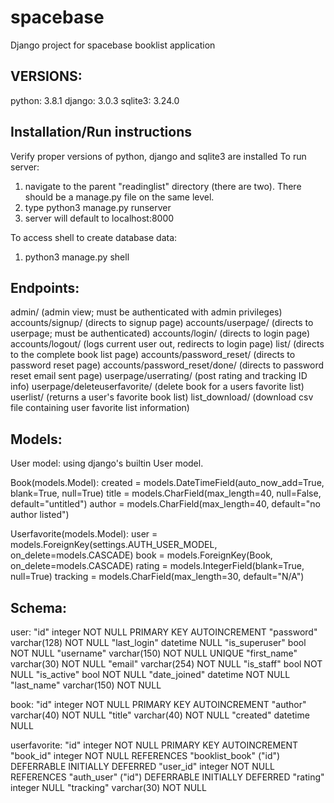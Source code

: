 # spacebase

Django project for spacebase booklist application


## VERSIONS:

  python: 3.8.1
  django: 3.0.3
  sqlite3: 3.24.0
  

## Installation/Run instructions

  Verify proper versions of python, django and sqlite3 are installed
  To run server:
  1. navigate to the parent "readinglist" directory (there are two). There should be a manage.py file on the same level.
  2. type python3 manage.py runserver
  3. server will default to localhost:8000
  
  To access shell to create database data:
  1. python3 manage.py shell
  

## Endpoints:

  admin/ (admin view; must be authenticated with admin privileges) 
  accounts/signup/ (directs to signup page)
  accounts/userpage/ (directs to userpage; must be authenticated)
  accounts/login/ (directs to login page)
  accounts/logout/ (logs current user out, redirects to login page)
  list/ (directs to the complete book list page)
  accounts/password_reset/ (directs to password reset page)
  accounts/password_reset/done/ (directs to password reset email sent page)
  userpage/userrating/ (post rating and tracking ID info)
  userpage/deleteuserfavorite/ (delete book for a users favorite list)
  userlist/ (returns a user's favorite book list)
  list_download/ (download csv file containing user favorite list information)


## Models:

  User model: using django's builtin User model.

  Book(models.Model):
    created = models.DateTimeField(auto_now_add=True, blank=True, null=True)
    title = models.CharField(max_length=40, null=False, default="untitled")
    author = models.CharField(max_length=40, default="no author listed")

  Userfavorite(models.Model):
    user = models.ForeignKey(settings.AUTH_USER_MODEL, on_delete=models.CASCADE)
    book = models.ForeignKey(Book, on_delete=models.CASCADE)
    rating = models.IntegerField(blank=True, null=True)
    tracking = models.CharField(max_length=30, default="N/A")
  

## Schema:

  user: 
    "id" integer NOT NULL PRIMARY KEY AUTOINCREMENT 
    "password" varchar(128) NOT NULL 
    "last_login" datetime NULL 
    "is_superuser" bool NOT NULL 
    "username" varchar(150) NOT NULL UNIQUE 
    "first_name" varchar(30) NOT NULL 
    "email" varchar(254) NOT NULL 
    "is_staff" bool NOT NULL 
    "is_active" bool NOT NULL 
    "date_joined" datetime NOT NULL 
    "last_name" varchar(150) NOT NULL
    
  book: 
    "id" integer NOT NULL PRIMARY KEY AUTOINCREMENT 
    "author" varchar(40) NOT NULL 
    "title" varchar(40) NOT NULL
    "created" datetime NULL
    
  userfavorite:
    "id" integer NOT NULL PRIMARY KEY AUTOINCREMENT 
    "book_id" integer NOT NULL REFERENCES "booklist_book" ("id") DEFERRABLE INITIALLY DEFERRED 
    "user_id" integer NOT NULL REFERENCES "auth_user" ("id") DEFERRABLE INITIALLY DEFERRED 
    "rating" integer NULL
    "tracking" varchar(30) NOT NULL
    
    



